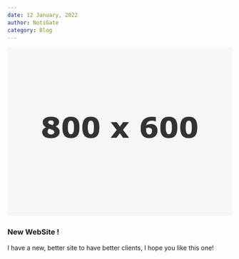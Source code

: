 ```yaml
---
date: 12 January, 2022
author: NotiGate
category: Blog
---
```


![Boost your post for increasing sales](/images/blog/3.jpg)

### New WebSite !

I have a new, better site to have better clients, I hope you like this one!